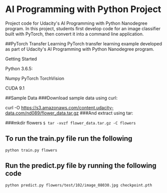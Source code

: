 # AI Programming with Python Project

Project code for Udacity's AI Programming with Python Nanodegree program. In this project, students first develop code for an image classifier built with PyTorch, then convert it into a command line application.

##PyTorch Transfer Learning
PyTorch transfer learning example developed as part of Udacity's AI Programming with Python Nanodegree program.

Getting Started

Python 3.6.5:

Numpy
PyTorch
TorchVision

CUDA 9.1

##Sample Data
###Download sample data using curl:

curl -O https://s3.amazonaws.com/content.udacity-data.com/nd089/flower_data.tar.gz
###And extract using tar:

###mkdir flowers
``` $ tar -xvzf flower_data.tar.gz -C flowers ```

## To run the train.py file run the following
``` python train.py flowers ```

## Run the predict.py file by running the following code
``` python predict.py flowers/test/102/image_08030.jpg checkpoint.pth ```